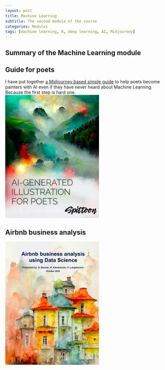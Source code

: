 ```yaml
---
layout: post
title: Machine Learning
subtitle: The second module of the course
categories: Modules
tags: [machine learning, R, deep learning, AI, Midjourney]
---
```


## Summary of the Machine Learning module

## Guide for poets

I have put together [a Midjourney based simple guide](https://github.com/Vasilisalook/vasilisalook.github.io/blob/main/AI-Illustration%20for%20Poets.pdf) to help poets become painters with AI even if they have never heard about Machine Learning. Because the first step is hard one. <br>
 ![AIGuide](/assets/images/banners/AIGuide.png)<br>

## Airbnb business analysis

![Cover](/assets/images/banners/report.png)
